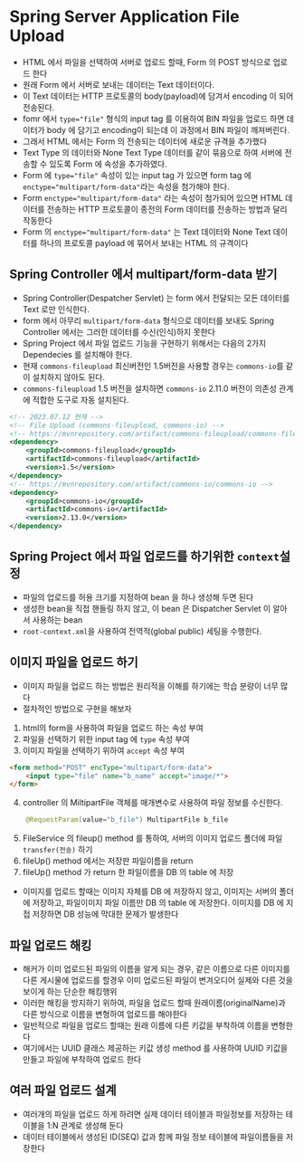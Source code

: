 # Spring Server Application File Upload
- HTML 에서 파일을 선택하여 서버로 업로드 할때, Form 의 POST 방식으로 업로드 한다
- 원래 Form 에서 서버로 보내는 데이터는 Text 데이터이다.
- 이 Text 데이터는 HTTP 프로토콜의 body(payload)에 담겨서 encoding 이 되어 전송된다.
- fomr 에서 `type="file"` 형식의 input tag 를 이용하여 BIN 파일을 업로드 하면 데이터가
  body 에 담기고 encoding이 되는데 이 과정에서 BIN 파일이 깨져버린다.
- 그래서 HTML 에서는 Form 의 전송되는 데이터에 새로운 규격을 추가했다
- Text Type 의 데이터와 None Text Type 데이터를 같이 묶음으로 하여 서버에 전송할 수
  있도록 Form 에 속성을 추가하였다.
- Form 에 `type="file"` 속성이 있는 input tag 가 있으면 form tag 에
  `enctype="multipart/form-data"`라는 속성을 첨가해야 한다.
- Form `enctype="multipart/form-data"` 라는 속성이 첨가되어 있으면 
  HTML 데이터를 전송하는 HTTP 프로토콜이 종전의 Form 데이터를 전송하는 방법과 달리 작동한다
- Form 의 `enctype="multipart/form-data"` 는 Text 데이터와 None Text 데이터를 
  하나의 프로토콜 payload 에 묶어서 보내는 HTML 의 규격이다

## Spring Controller 에서 multipart/form-data 받기
- Spring Controller(Despatcher Servlet) 는 form 에서 전달되는 모든 데이터를 Text 로만 인식한다.
- form 에서 아무리 `multipart/form-data` 형식으로 데이터를 보내도 
  Spring Controller 에서는 그러한 데이터를 수신(인식)하지 못한다
- Spring Project 에서 파일 업로드 기능을 구현하기 위해서는 다음의 2가지
  Dependecies 를 설치해야 한다.
- 현재 `commons-fileupload` 최신버전인 1.5버전을 사용할 경우는 `commons-io`를 같이 설치하지 않아도 된다.
- `commons-fileupload` 1.5 버전을 설치하면 `commons-io` 2.11.0 버전이 의존성 관계에 적합한 도구로
  자동 설치된다.

```xml
<!-- 2023.07.12 현재 -->
<!-- File Upload (commons-fileupload, commons-io) -->
<!-- https://mvnrepository.com/artifact/commons-fileupload/commons-fileupload -->
<dependency>
    <groupId>commons-fileupload</groupId>
    <artifactId>commons-fileupload</artifactId>
    <version>1.5</version>
</dependency>
<!-- https://mvnrepository.com/artifact/commons-io/commons-io -->
<dependency>
    <groupId>commons-io</groupId>
    <artifactId>commons-io</artifactId>
    <version>2.13.0</version>
</dependency>
```

## Spring Project 에서 파일 업로드를 하기위한 `context`설정
- 파일의 업로드를 허용 크기를 지정하여 bean 을 하나 생성해 두면 된다
- 생성한 bean을 직접 핸들링 하지 않고, 이 bean 은 Dispatcher Servlet 이 알아서 사용하는 bean
- `root-context.xml`을 사용하여 전역적(global public) 세팅을 수행한다.

## 이미지 파일을 업로드 하기
- 이미지 파일을 업로드 하는 방법은 원리적을 이해를 하기에는 학습 분량이 너무 많다
- 절차적인 방법으로 구현을 해보자
1. html의 form을 사용하여 파일을 업로드 하는 속성 부여
2. 파일을 선택하기 위한 input tag 에 `type` 속성 부여
3. 이미지 파일을 선택하기 위하여 `accept` 속성 부여
```html
<form method="POST" encType="multipart/form-data">
	<input type="file" name="b_name" accept="image/*">
</form>
```
4. controller 의 MiltipartFile 객체를 매개변수로 사용하여 파일 정보를 수신한다.
```Java
	@RequestParam(value="b_file") MultipartFile b_file
```
5. FileService 의 fileup() method 를 통하여, 서버의 이미지 업로드 폴더에 파일 `transfer(전송)` 하기
6. fileUp() method 에서는 저장판 파일이름을 return
7. fileUp() method 가 return 한 파일이름을 DB 의 table 에 저장
* 이미지를 업로드 할때는 이미지 자체를 DB 에 저장하지 않고, 이미지는 서버의 폴더에 저장하고, 
  파일이미지 파일 이름만 DB 의 table 에 저장한다.
  이미지를 DB 에 지접 저장하면 DB 성능에 막대한 문제가 발생한다

## 파일 업로드 해킹
- 해커가 이미 업로드된 파일의 이름을 알게 되는 경우, 
  같은 이름으로 다른 이미지를 다른 게시물에 업로드를 할경우 
  이미 업로드된 파일이 변겨오디어 실제와 다른 것을 보이게 하는 단순한 해킹행위
- 이러한 해킹을 방지하기 위하여, 파일을 업로드 할때 원래이름(originalName)과 
  다른 방식으로 이름을 변형하여 업로드를 해야한다
- 일반적으로 파일을 업로드 할때는 원래 이름에 다른 키값을 부착하여 이름을 변형한다
- 여기에서는 UUID 클래스 제공하는 키값 생성 method 를 사용하여 UUID 키값을 만들고 파일에 부착하여 업로드 한다

## 여러 파일 업로드 설계
- 여러개의 파일을 업로드 하게 하려면 실제 데이터 테이블과 파일정보를 저장하는 테이블을 1:N 관계로 생성해 둔다
- 데이터 테이블에서 생성된 ID(SEQ) 값과 함께 파일 정보 테이블에 파일이름들을 저장한다